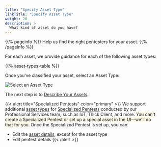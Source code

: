 ```yaml
---
title: "Specify Asset Type"
linkTitle: "Specify Asset Type"
weight: 20
description: >
  What kind of asset do you have?
---
```


{{% pageinfo %}}
Help us find the right pentesters for your asset.
{{% /pageinfo %}}

For each asset, we provide guidance for each of the following asset types:  

{{% asset-types-table %}}

Once you've classified your asset, select an Asset Type:

![Select an Asset Type](/gsg/AssetType.png "Select an asset type")

The next step is to [Describe Your Assets](/getting-started/assets/asset-description/).

{{< alert title="Specialized Pentests" color="primary" >}}
We support additional [asset types](/platform-deep-dive/assets/asset-types/) for [Specialized Pentests](/platform-deep-dive/pentests/pentest-types/#specialized-pentests) conducted by our Professional Services team, such as IoT, Thick Client, and more. <span style="background-color:#FFF9E8;">You can't create a Specialized Pentest or set up a special asset in the UI—we'll do that for you.</span> Once the Specialized Pentest is set up, you can:
- Edit the [asset details](/getting-started/assets/#asset-details), except for the asset type
- Edit pentest details
{{< /alert >}}
